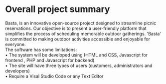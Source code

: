 # Overall project summary 
Basta, is an innovative open-source project designed to streamline picnic reservations. Our objective is to present a user-friendly platform that simplifies the process of scheduling memorable outdoor gatherings. 'Basta' is committed to making outdoor activities accessible and enjoyable for everyone. 
<br> The software has some limitations: <br>
•	The system will be developed using (HTML and CSS, Javascript for frontend , PHP and Javascript for backend) <br>
•	The site will have three types of users (customers, administrators and developers) <br>
•	Require a Visal Studio Code or any Text Editor 
